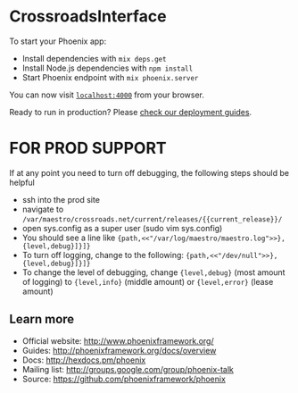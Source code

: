 # CrossroadsInterface

To start your Phoenix app:

  * Install dependencies with `mix deps.get`
  * Install Node.js dependencies with `npm install`
  * Start Phoenix endpoint with `mix phoenix.server`

You can now visit [`localhost:4000`](http://localhost:4000) from your browser.

Ready to run in production? Please [check our deployment guides](http://www.phoenixframework.org/docs/deployment).

# FOR PROD SUPPORT
If at any point you need to turn off debugging, the following steps should be helpful

  * ssh into the prod site
  * navigate to `/var/maestro/crossroads.net/current/releases/{{current_release}}/`
  * open sys.config as a super user (sudo vim sys.config)
  * You should see a line like `{path,<<"/var/log/maestro/maestro.log">>},{level,debug}]}]}`
  * To turn off logging, change to the following: `{path,<<"/dev/null">>},{level,debug}]}]}`
  * To change the level of debugging, change `{level,debug}` (most amount of logging) to `{level,info}` (middle amount) or `{level,error}` (lease amount)
## Learn more

  * Official website: http://www.phoenixframework.org/
  * Guides: http://phoenixframework.org/docs/overview
  * Docs: http://hexdocs.pm/phoenix
  * Mailing list: http://groups.google.com/group/phoenix-talk
  * Source: https://github.com/phoenixframework/phoenix
